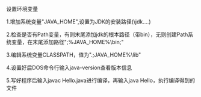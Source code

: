 设置环境变量

1.增加系统变量"JAVA_HOME",设置为JDK的安装路径(\jdk....)

2.检查是否有Path变量，有则末尾添加jdk的根本路径（带bin），无则创建Path系统变量，在末尾添加路径";%JAVA_HOME%\bin;"

3.编辑系统变量CLASSPATH，值为".;JAVA_HOME%\lib"

4.设置好后DOS命令行输入java-version查看版本信息

5.写好程序后输入javac Hello.java进行编译，再输入java Hello，执行编译得到的文件
